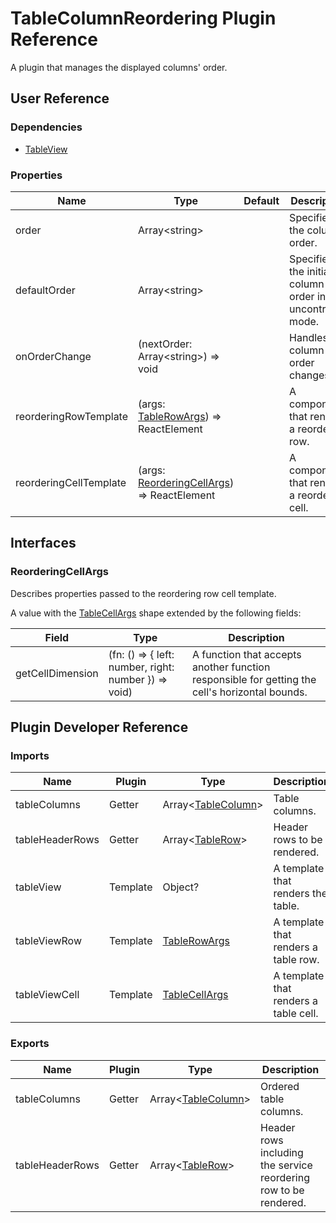 # TableColumnReordering Plugin Reference

A plugin that manages the displayed columns' order.

## User Reference

### Dependencies

- [TableView](table-view.md)

### Properties

Name | Type | Default | Description
-----|------|---------|------------
order | Array&lt;string&gt; | | Specifies the column order.
defaultOrder | Array&lt;string&gt; | | Specifies the initial column order in the uncontrolled mode.
onOrderChange | (nextOrder: Array&lt;string&gt;) => void | | Handles column order changes.
reorderingRowTemplate | (args: [TableRowArgs](table-view.md#table-row-args)) => ReactElement | | A component that renders a reordering row.
reorderingCellTemplate | (args: [ReorderingCellArgs](#reordering-cell-args)) => ReactElement | | A component that renders a reordering cell.

## Interfaces

### <a name="reordering-cell-args"></a>ReorderingCellArgs

Describes properties passed to the reordering row cell template.

A value with the [TableCellArgs](table-view.md#table-cell-args) shape extended by the following fields:

Field | Type | Description
------|------|------------
getCellDimension | (fn: () => { left: number, right: number }) => void) | A function that accepts another function responsible for getting the cell's horizontal bounds.

## Plugin Developer Reference

### Imports

Name | Plugin | Type | Description
-----|--------|------|------------
tableColumns | Getter | Array&lt;[TableColumn](table-view.md#table-column)&gt; | Table columns.
tableHeaderRows | Getter | Array&lt;[TableRow](table-view.md#table-row)&gt; | Header rows to be rendered.
tableView | Template | Object? | A template that renders the table.
tableViewRow | Template | [TableRowArgs](table-view.md#table-row-args) | A template that renders a table row.
tableViewCell | Template | [TableCellArgs](table-view.md#table-cell-args) | A template that renders a table cell.

### Exports

Name | Plugin | Type | Description
-----|--------|------|------------
tableColumns | Getter | Array&lt;[TableColumn](table-view.md#table-column)&gt; | Ordered table columns.
tableHeaderRows | Getter | Array&lt;[TableRow](table-view.md#table-row)&gt; | Header rows including the service reordering row to be rendered.
